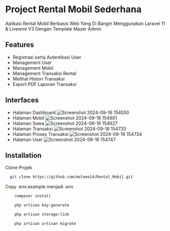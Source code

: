 # Project Rental Mobil Sederhana
Aplikasi Rental Mobil Berbasis Web Yang Di Bangin Menggunakan Laravel 11 & Livewire V3 Dengan Template Mazer Admin

## Features
-   Registrasi serta Autentikasi User
-   Management User
-   Management Mobil
-   Management Transaksi Rental
-   Melihat Histori Transaksi
-   Export PDF Laporan Transaksi
  
## Interfaces
- Halaman Dashboard
![Screenshot 2024-09-16 154550](https://github.com/user-attachments/assets/588d62ad-6b27-430a-9885-aeb5e7d05e1c)
- Halaman Mobil
![Screenshot 2024-09-16 154601](https://github.com/user-attachments/assets/a03c3e21-612c-4c86-9e58-bfd9aee62d97)
- Halaman Sewa
![Screenshot 2024-09-16 154627](https://github.com/user-attachments/assets/013c9dac-68e4-4539-8aec-97f674eb03af)
- Halaman Transaksi
![Screenshot 2024-09-16 154720](https://github.com/user-attachments/assets/c83fdf23-129c-4a05-95d6-190b18c8af92)
- Halaman Proses Transaksi
![Screenshot 2024-09-16 154734](https://github.com/user-attachments/assets/372ee9ff-860d-4718-9973-751d821177f3)
- Halaman User
![Screenshot 2024-09-16 154747](https://github.com/user-attachments/assets/6338d56f-c315-4a7f-8d57-72876efe4979)

## Installation
Clone Projek

```bash
  git clone https://github.com/maleee14/Rental_Mobil.git
```

Copy .env.example menjadi .env

```bash
    composer install
```

```bash
    php artisan key:generate
```

```bash
    php artisan storage:link
```

```bash
    php artisan artisan migrate
```


